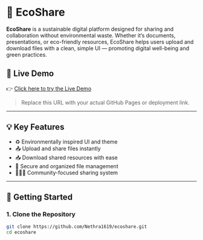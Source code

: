 # 🌱 EcoShare

**EcoShare** is a sustainable digital platform designed for sharing and collaboration without environmental waste. Whether it’s documents, presentations, or eco-friendly resources, EcoShare helps users upload and download files with a clean, simple UI — promoting digital well-being and green practices.

## 🔗 Live Demo

👉 [Click here to try the Live Demo](https://Nethra1619.github.io/ecoshare/)  
> Replace this URL with your actual GitHub Pages or deployment link.

---

## 💡 Key Features

- ♻️ Environmentally inspired UI and theme
- 📤 Upload and share files instantly
- 📥 Download shared resources with ease
- 📁 Secure and organized file management
- 🧑‍🤝‍🧑 Community-focused sharing system

---

## 🚀 Getting Started

### 1. Clone the Repository

```bash
git clone https://github.com/Nethra1619/ecoshare.git
cd ecoshare
